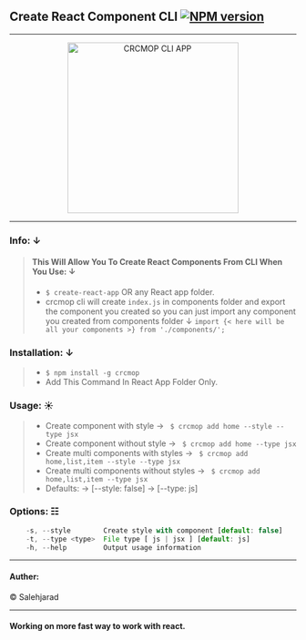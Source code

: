 ## Create React Component CLI [![NPM version](http://img.shields.io/npm/v/crcmop.svg?colorB=red&longCache=true&style=flat-square)](https://www.npmjs.com/package/crcmop)
---

<p align="center">
    <img alt="CRCMOP CLI APP" src="https://image.ibb.co/eFnM2e/crcmop_logo.png" width="300">
</p>

---

### Info: &darr;  
> #### This Will Allow You To Create React Components From CLI When You Use: &darr;  
> * `$ create-react-app` OR any React app folder.
> * crcmop cli will create `index.js` in components folder and export the component you created so you can just import any component you created from components folder &darr;                                                                                 `import {< here will be all your components >} from './components/';`


### Installation: &darr;  

> * `$ npm install -g crcmop`
> * Add This Command In React App Folder Only.


### Usage: &#9728;  

> * Create component with style &rarr; ` $ crcmop add home --style --type jsx`
> * Create component without style &rarr; ` $ crcmop add home --type jsx`
> * Create multi components with styles &rarr; ` $ crcmop add home,list,item --style --type jsx`
> * Create multi components without styles &rarr; ` $ crcmop add home,list,item --type jsx`
> * Defaults: &rarr; [--style: false] &rarr; [--type: js]


### Options: &#9783;  

```js
    -s, --style        Create style with component [default: false]
    -t, --type <type>  File type [ js | jsx ] [default: js]
    -h, --help         Output usage information
```

---------------

#### Auther:    
&copy; Salehjarad


---

#### Working on more fast way to work with react.